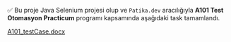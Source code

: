 ✅ Bu proje Java Selenium projesi olup ve  `Patika.dev` aracılığıyla  **A101 Test Otomasyon Practicum** programı kapsamında aşağıdaki task tamamlandı.


[A101_testCase.docx](https://github.com/nazmiyeakdogan/A101_Test_Case/files/9740928/A101_testCase.docx)
